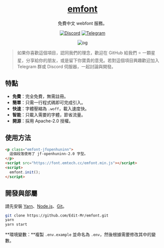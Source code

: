 
<div align=center>

# [emfont](https://font.emtech.cc)

免費中文 webfont 服務。

[![Discord](https://img.shields.io/badge/-Discord-7289DA?style=flat-square&logo=Discord&logoColor=white)](https://discord.gg/W8r9x4PwUE) [![Telegram](https://img.shields.io/badge/-Telegram-169BD7?style=flat-square&logo=Telegram&logoColor=white)](https://t.me/emfont) 

![og](og.webp)

</div>

> 如果你喜歡這個項目，認同我們的理念，歡迎在 GitHub 給我們 ⭐ 一顆星星，分享給你的朋友，或是留下你寶貴的意見。若對這個項目興趣歡迎加入 Telegram 群或 Discord 伺服器，一起討論與開發。

## 特點

-   **免費**：完全免費，無需註冊。
-   **簡單**：只需一行程式碼即可完成引入。
-   **快速**：字體壓縮為 `.woff`，載入速度快。
-   **智能**：只載入需要的字體，節省流量。
-   **開源**：採用 Apache-2.0 授權。

## 使用方法

```html
<p class="emfont-jfopenhuninn">
  這個段落使用了 jf-openhuninn-2.0 字型。
</p>
<script src="https://font.emtech.cc/emfont.min.js"></script>
<script>
  emfont.init();
</script>
```

## 開發與部屬

請先安裝 [Yarn](https://yarnpkg.com)、[Node.js](https://nodejs.org)、[Git](https://git-scm.com/)。
```bash
git clone https://github.com/Edit-Mr/emfont.git
yarn
yarn start
```

**環境變數：**複製 `.env.example` 並命名為 `.env`，然後根據需要修改其中的變數。
